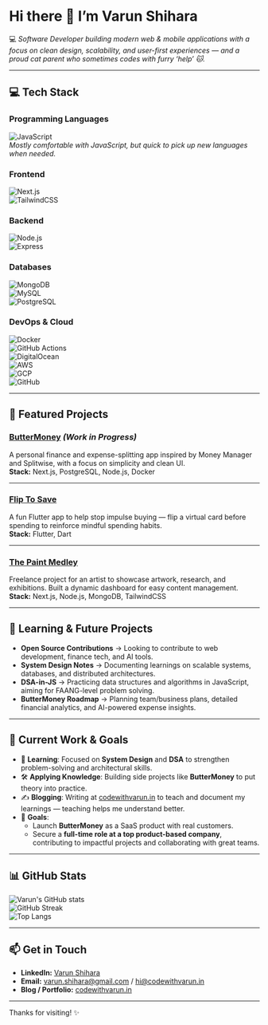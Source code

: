 # Hi there 👋 I’m Varun Shihara

💻 *Software Developer building modern web & mobile applications with a focus on clean design, scalability, and user-first experiences — and a proud cat parent who sometimes codes with furry ‘help’ 🐱.*

---

## 💻 Tech Stack

### Programming Languages  
![JavaScript](https://img.shields.io/badge/JavaScript-F7DF1E?style=for-the-badge&logo=javascript&logoColor=black)  
*Mostly comfortable with JavaScript, but quick to pick up new languages when needed.*

### Frontend  
![Next.js](https://img.shields.io/badge/Next.js-000000?style=for-the-badge&logo=next.js&logoColor=white)  
![TailwindCSS](https://img.shields.io/badge/TailwindCSS-38B2AC?style=for-the-badge&logo=tailwind-css&logoColor=white)  

### Backend  
![Node.js](https://img.shields.io/badge/Node.js-339933?style=for-the-badge&logo=node.js&logoColor=white)  
![Express](https://img.shields.io/badge/Express.js-000000?style=for-the-badge&logo=express&logoColor=white)  

### Databases  
![MongoDB](https://img.shields.io/badge/MongoDB-47A248?style=for-the-badge&logo=mongodb&logoColor=white)  
![MySQL](https://img.shields.io/badge/MySQL-4479A1?style=for-the-badge&logo=mysql&logoColor=white)  
![PostgreSQL](https://img.shields.io/badge/PostgreSQL-4169E1?style=for-the-badge&logo=postgresql&logoColor=white)  

### DevOps & Cloud  
![Docker](https://img.shields.io/badge/Docker-2496ED?style=for-the-badge&logo=docker&logoColor=white)  
![GitHub Actions](https://img.shields.io/badge/GitHub%20Actions-2088FF?style=for-the-badge&logo=github-actions&logoColor=white)  
![DigitalOcean](https://img.shields.io/badge/DigitalOcean-0080FF?style=for-the-badge&logo=digitalocean&logoColor=white)  
![AWS](https://img.shields.io/badge/AWS-232F3E?style=for-the-badge&logo=amazon-aws&logoColor=white)  
![GCP](https://img.shields.io/badge/Google%20Cloud-4285F4?style=for-the-badge&logo=google-cloud&logoColor=white)  
![GitHub](https://img.shields.io/badge/GitHub-181717?style=for-the-badge&logo=github&logoColor=white)  

---

## 🚀 Featured Projects

### [ButterMoney](#) *(Work in Progress)*  
A personal finance and expense-splitting app inspired by Money Manager and Splitwise, with a focus on simplicity and clean UI.  
**Stack:** Next.js, PostgreSQL, Node.js, Docker  

---

### [Flip To Save](https://github.com/varunshihara/flip-to-save)  
A fun Flutter app to help stop impulse buying — flip a virtual card before spending to reinforce mindful spending habits.  
**Stack:** Flutter, Dart  

---

### [The Paint Medley](https://www.thepaintmedley.com)  
Freelance project for an artist to showcase artwork, research, and exhibitions. Built a dynamic dashboard for easy content management.  
**Stack:** Next.js, Node.js, MongoDB, TailwindCSS  

---

## 🌱 Learning & Future Projects

- **Open Source Contributions** → Looking to contribute to web development, finance tech, and AI tools.  
- **System Design Notes** → Documenting learnings on scalable systems, databases, and distributed architectures.  
- **DSA-in-JS** → Practicing data structures and algorithms in JavaScript, aiming for FAANG-level problem solving.  
- **ButterMoney Roadmap** → Planning team/business plans, detailed financial analytics, and AI-powered expense insights.  

---

## 🎯 Current Work & Goals

- 📘 **Learning**: Focused on **System Design** and **DSA** to strengthen problem-solving and architectural skills.  
- 🛠 **Applying Knowledge**: Building side projects like **ButterMoney** to put theory into practice.  
- ✍️ **Blogging**: Writing at [codewithvarun.in](https://codewithvarun.in) to teach and document my learnings — teaching helps me understand better.  
- 🚀 **Goals**:  
  - Launch **ButterMoney** as a SaaS product with real customers.  
  - Secure a **full-time role at a top product-based company**, contributing to impactful projects and collaborating with great teams.  

---

## 📊 GitHub Stats

![Varun's GitHub stats](https://github-readme-stats.vercel.app/api?username=varunshihara&show_icons=true&theme=radical)  
![GitHub Streak](https://streak-stats.demolab.com?user=varunshihara&theme=radical&border_radius=8)  
![Top Langs](https://github-readme-stats.vercel.app/api/top-langs/?username=varunshihara&layout=compact&theme=radical)  

---

## 📫 Get in Touch

- **LinkedIn:** [Varun Shihara](https://www.linkedin.com/in/varunshihara/)  
- **Email:** [varun.shihara@gmail.com](mailto:varun.shihara@gmail.com) / [hi@codewithvarun.in](mailto:hi@codewithvarun.in)  
- **Blog / Portfolio:** [codewithvarun.in](https://codewithvarun.in)  

---

Thanks for visiting! ✨
